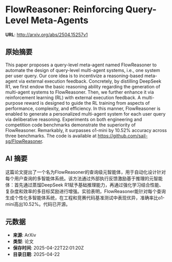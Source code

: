# FlowReasoner: Reinforcing Query-Level Meta-Agents

**URL**: http://arxiv.org/abs/2504.15257v1

## 原始摘要

This paper proposes a query-level meta-agent named FlowReasoner to automate
the design of query-level multi-agent systems, i.e., one system per user query.
Our core idea is to incentivize a reasoning-based meta-agent via external
execution feedback. Concretely, by distilling DeepSeek R1, we first endow the
basic reasoning ability regarding the generation of multi-agent systems to
FlowReasoner. Then, we further enhance it via reinforcement learning (RL) with
external execution feedback. A multi-purpose reward is designed to guide the RL
training from aspects of performance, complexity, and efficiency. In this
manner, FlowReasoner is enabled to generate a personalized multi-agent system
for each user query via deliberative reasoning. Experiments on both engineering
and competition code benchmarks demonstrate the superiority of FlowReasoner.
Remarkably, it surpasses o1-mini by 10.52% accuracy across three benchmarks.
The code is available at https://github.com/sail-sg/FlowReasoner.


## AI 摘要

这篇论文提出了一个名为FlowReasoner的查询级元智能体，用于自动化设计针对每个用户查询的多智能体系统。该方法通过外部执行反馈激励基于推理的元智能体：首先通过蒸馏DeepSeek R1赋予基础推理能力，再通过强化学习结合性能、复杂度和效率的多目标奖励进行增强。实验表明，FlowReasoner能针对每个查询生成个性化多智能体系统，在工程和竞赛代码基准测试中表现优异，准确率比o1-mini高出10.52%。代码已开源。

## 元数据

- **来源**: ArXiv
- **类型**: 论文
- **保存时间**: 2025-04-22T22:01:20Z
- **目录日期**: 2025-04-22
